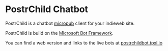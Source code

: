 # PostrChild Chatbot

PostrChild is a chatbot [micropub](http://micropub.net) client for your indieweb site.

PostrChild is build on the [Microsoft Bot Framework](https://dev.botframework.com/).

You can find a web version and links to the live bots at [postrchildbot.tpxl.io](http://postrchildbot.tpxl.io/)
